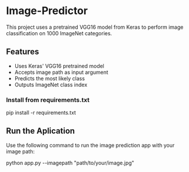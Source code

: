 # Image-Predictor

This project uses a pretrained VGG16 model from Keras to perform image classification on 1000 ImageNet categories.

## Features

- Uses Keras' VGG16 pretrained model
- Accepts image path as input argument
- Predicts the most likely class
- Outputs ImageNet class index

### Install from requirements.txt

pip install -r requirements.txt

## Run the Aplication 
  Use the following command to run the image prediction app with your image path:

python app.py --imagepath "path/to/your/image.jpg"
